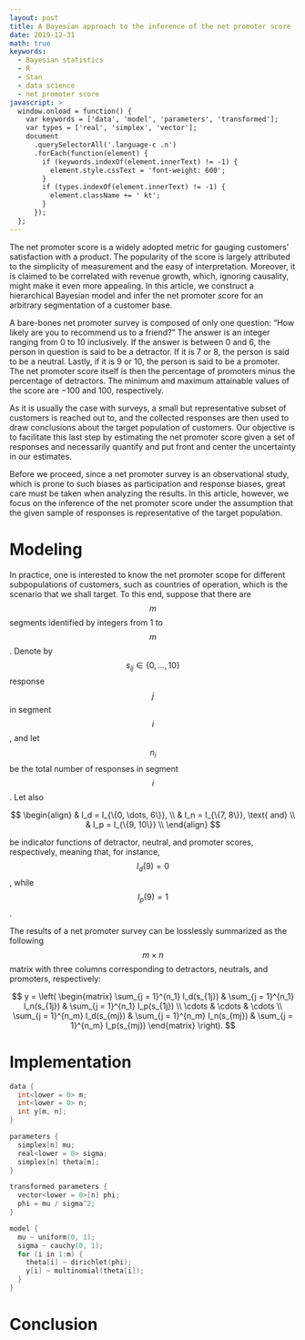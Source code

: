 ```yaml
---
layout: post
title: A Bayesian approach to the inference of the net promoter score
date: 2019-12-31
math: true
keywords:
  - Bayesian statistics
  - R
  - Stan
  - data science
  - net promoter score
javascript: >
  window.onload = function() {
    var keywords = ['data', 'model', 'parameters', 'transformed'];
    var types = ['real', 'simplex', 'vector'];
    document
      .querySelectorAll('.language-c .n')
      .forEach(function(element) {
        if (keywords.indexOf(element.innerText) != -1) {
          element.style.cssText = 'font-weight: 600';
        }
        if (types.indexOf(element.innerText) != -1) {
          element.className += ' kt';
        }
      });
  };
---
```


The net promoter score is a widely adopted metric for gauging customers’
satisfaction with a product. The popularity of the score is largely attributed
to the simplicity of measurement and the easy of interpretation. Moreover, it is
claimed to be correlated with revenue growth, which, ignoring causality, might
make it even more appealing. In this article, we construct a hierarchical
Bayesian model and infer the net promoter score for an arbitrary segmentation of
a customer base.

A bare-bones net promoter survey is composed of only one question: “How likely
are you to recommend us to a friend?” The answer is an integer ranging from 0 to
10 inclusively. If the answer is between 0 and 6, the person in question is said
to be a detractor. If it is 7 or 8, the person is said to be a neutral. Lastly,
if it is 9 or 10, the person is said to be a promoter. The net promoter score
itself is then the percentage of promoters minus the percentage of detractors.
The minimum and maximum attainable values of the score are −100 and 100,
respectively.

As it is usually the case with surveys, a small but representative subset of
customers is reached out to, and the collected responses are then used to draw
conclusions about the target population of customers. Our objective is to
facilitate this last step by estimating the net promoter score given a set of
responses and necessarily quantify and put front and center the uncertainty in
our estimates.

Before we proceed, since a net promoter survey is an observational study, which
is prone to such biases as participation and response biases, great care must be
taken when analyzing the results. In this article, however, we focus on the
inference of the net promoter score under the assumption that the given sample
of responses is representative of the target population.

# Modeling

In practice, one is interested to know the net promoter scope for different
subpopulations of customers, such as countries of operation, which is the
scenario that we shall target. To this end, suppose that there are $$m$$
segments identified by integers from 1 to $$m$$. Denote by $$s_{ij} \in \{0,
\dots, 10\}$$ response $$j$$ in segment $$i$$, and let $$n_i$$ be the total
number of responses in segment $$i$$. Let also

$$
\begin{align}
& I_d = I_{\{0, \dots, 6\}}, \\
& I_n = I_{\{7, 8\}}, \text{ and} \\
& I_p = I_{\{9, 10\}} \\
\end{align}
$$

be indicator functions of detractor, neutral, and promoter scores, respectively,
meaning that, for instance, $$I_d(9) = 0$$, while $$I_p(9) = 1$$.

The results of a net promoter survey can be losslessly summarized as the
following $$m \times n$$ matrix with three columns corresponding to detractors,
neutrals, and promoters, respectively:

$$
y = \left(
\begin{matrix}
\sum_{j = 1}^{n_1} I_d(s_{1j}) & \sum_{j = 1}^{n_1} I_n(s_{1j}) & \sum_{j = 1}^{n_1} I_p(s_{1j}) \\
\cdots & \cdots & \cdots \\
\sum_{j = 1}^{n_m} I_d(s_{mj}) & \sum_{j = 1}^{n_m} I_n(s_{mj}) & \sum_{j = 1}^{n_m} I_p(s_{mj})
\end{matrix}
\right).
$$

# Implementation

```c
data {
  int<lower = 0> m;
  int<lower = 0> n;
  int y[m, n];
}

parameters {
  simplex[n] mu;
  real<lower = 0> sigma;
  simplex[n] theta[m];
}

transformed parameters {
  vector<lower = 0>[n] phi;
  phi = mu / sigma^2;
}

model {
  mu ~ uniform(0, 1);
  sigma ~ cauchy(0, 1);
  for (i in 1:m) {
    theta[i] ~ dirichlet(phi);
    y[i] ~ multinomial(theta[i]);
  }
}
```

# Conclusion
